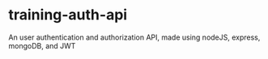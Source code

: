 # training-auth-api
 An user authentication and authorization API, made using nodeJS, express, mongoDB, and JWT
